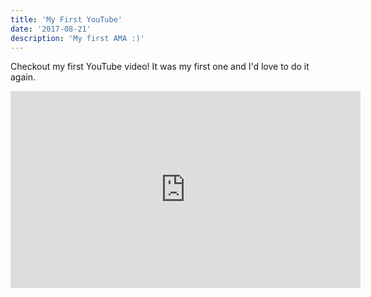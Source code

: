 ```yaml
---
title: 'My First YouTube'
date: '2017-08-21'
description: 'My first AMA :)'
---
```


Checkout my first YouTube video! It was my first one and I'd love to do it again.

<iframe width="560" height="315" src="https://www.youtube.com/watch?v=hvfRlLPniiA" frameborder="0" allow="accelerometer; autoplay; encrypted-media; gyroscope; picture-in-picture" allowfullscreen></iframe>